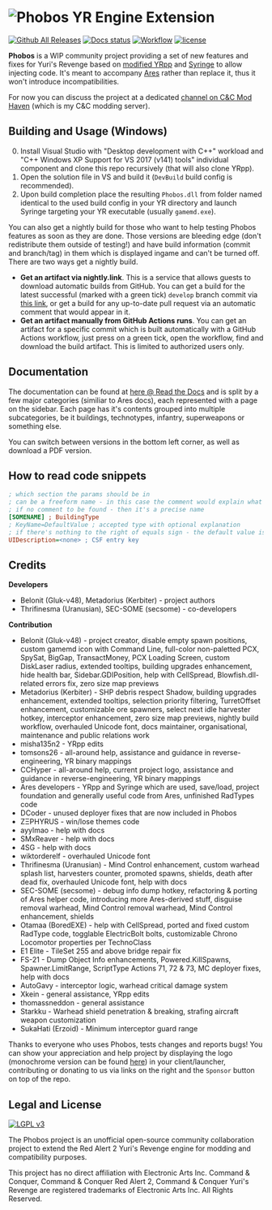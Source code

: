 # ![Phobos YR Engine Extension](logo.png)

[![Github All Releases](https://img.shields.io/github/downloads/Phobos-developers/Phobos/total.svg)](https://github.com/Phobos-developers/Phobos/releases)
[![Docs status](https://readthedocs.org/projects/phobos/badge/?version=latest)](https://phobos.readthedocs.io/en/latest/?badge=latest)
[![Workflow](https://img.shields.io/github/workflow/status/Phobos-developers/Phobos/Nightly%20Build.svg)](https://github.com/Phobos-developers/Phobos/actions)
[![license](https://img.shields.io/github/license/Phobos-developers/Phobos.svg)](https://www.gnu.org/licenses/lgpl-3.0.en.html)

**Phobos** is a WIP community project providing a set of new features and fixes for Yuri's Revenge based on [modified YRpp](https://github.com/Metadorius/YRpp) and [Syringe](https://github.com/Ares-Developers/Syringe) to allow injecting code. It's meant to accompany [Ares](https://github.com/Ares-Developers/Ares) rather than replace it, thus it won't introduce incompatibilities.

For now you can discuss the project at a dedicated [channel on C&C Mod Haven](https://discord.gg/sZeMzz6qVg) (which is my C&C modding server).


Building and Usage (Windows)
----------------------------

0. Install Visual Studio with "Desktop development with C++" workload and "C++ Windows XP Support for VS 2017 (v141) tools" individual component and clone this repo recursively (that will also clone YRpp).
1. Open the solution file in VS and build it (`DevBuild` build config is recommended).
2. Upon build completion place the resulting `Phobos.dll` from folder named identical to the used build config in your YR directory and launch Syringe targeting your YR executable (usually `gamemd.exe`).

You can also get a nightly build for those who want to help testing Phobos features as soon as they are done. Those versions are bleeding edge (don't redistribute them outside of testing!) and have build information (commit and branch/tag) in them which is displayed ingame and can't be turned off. There are two ways get a nightly build.
- **Get an artifact via nightly.link**. This is a service that allows guests to download automatic builds from GitHub. You can get a build for the latest successful (marked with a green tick) `develop` branch commit via [this link](https://nightly.link/Phobos-developers/Phobos/blob/develop/.github/workflows/nightly.yml), or get a build for any up-to-date pull request via an automatic comment that would appear in it. 
- **Get an artifact manually from GitHub Actions runs**. You can get an artifact for a specific commit which is built automatically with a GitHub Actions workflow, just press on a green tick, open the workflow, find and download the build artifact. This is limited to authorized users only.

Documentation
-------------

The documentation can be found at [here @ Read the Docs](https://phobos.readthedocs.io) and is split by a few major categories (similiar to Ares docs), each represented with a page on the sidebar. Each page has it's contents grouped into multiple subcategories, be it buildings, technotypes, infantry, superweapons or something else.

You can switch between versions in the bottom left corner, as well as download a PDF version.

How to read code snippets
-------------------------

```ini
; which section the params should be in
; can be a freeform name - in this case the comment would explain what it is
; if no comment to be found - then it's a precise name
[SOMENAME] ; BuildingType
; KeyName=DefaultValue ; accepted type with optional explanation
; if there's nothing to the right of equals sign - the default value is empty/absent
UIDescription=<none> ; CSF entry key
```

Credits
-------

**Developers**
- Belonit (Gluk-v48), Metadorius (Kerbiter) - project authors
- Thrifinesma (Uranusian), SEC-SOME (secsome) - co-developers

**Contribution**
- Belonit (Gluk-v48) - project creator, disable empty spawn positions, custom gamemd icon with Command Line, full-color non-paletted PCX, SpySat, BigGap, TransactMoney, PCX Loading Screen, custom DiskLaser radius, extended tooltips, building upgrades enhancement, hide health bar, Sidebar.GDIPosition, help with CellSpread, Blowfish.dll-related errors fix, zero size map previews
- Metadorius (Kerbiter) - SHP debris respect Shadow, building upgrades enhancement, extended tooltips, selection priority filtering, TurretOffset enhancement, customizable ore spawners, select next idle harvester hotkey, interceptor enhancement, zero size map previews, nightly build workflow, overhauled Unicode font, docs maintainer, organisational, maintenance and public relations work
- misha135n2 - YRpp edits
- tomsons26 - all-around help, assistance and guidance in reverse-engineering, YR binary mappings
- CCHyper - all-around help, current project logo, assistance and guidance in reverse-engineering, YR binary mappings
- Ares developers - YRpp and Syringe which are used, save/load, project foundation and generally useful code from Ares, unfinished RadTypes code 
- DCoder - unused deployer fixes that are now included in Phobos
- ZΞPHYɌUS - win/lose themes code
- ayylmao - help with docs
- SMxReaver - help with docs
- 4SG - help with docs
- wiktorderelf - overhauled Unicode font
- Thrifinesma (Uranusian) - Mind Control enhancement, custom warhead splash list, harvesters counter, promoted spawns, shields, death after dead fix, overhauled Unicode font, help with docs
- SEC-SOME (secsome) - debug info dump hotkey, refactoring & porting of Ares helper code, introducing more Ares-derived stuff, disguise removal warhead, Mind Control removal warhead, Mind Control enhancement, shields
- Otamaa (BoredEXE) - help with CellSpread, ported and fixed custom RadType code, togglable ElectricBolt bolts, customizable Chrono Locomotor properties per TechnoClass
- E1 Elite - TileSet 255 and above bridge repair fix
- FS-21 - Dump Object Info enhancements, Powered.KillSpawns, Spawner.LimitRange, ScriptType Actions 71, 72 & 73, MC deployer fixes, help with docs
- AutoGavy - interceptor logic, warhead critical damage system
- Xkein - general assistance, YRpp edits
- thomassneddon - general assistance
- Starkku - Warhead shield penetration & breaking, strafing aircraft weapon customization
- SukaHati (Erzoid) - Minimum interceptor guard range

Thanks to everyone who uses Phobos, tests changes and reports bugs! You can show your appreciation and help project by displaying the logo (monochrome version can be found [here](https://github.com/Phobos-developers/Phobos/logo-mono.png)) in your client/launcher, contributing or donating to us via links on the right and the `Sponsor` button on top of the repo.

Legal and License
-----
[![LGPL v3](https://www.gnu.org/graphics/lgplv3-147x51.png)](https://opensource.org/licenses/LGPL-3.0)

The Phobos project is an unofficial open-source community collaboration project to extend the Red Alert 2 Yuri's Revenge engine for modding and compatibility purposes.

This project has no direct affiliation with Electronic Arts Inc. Command & Conquer, Command & Conquer Red Alert 2, Command & Conquer Yuri's Revenge are registered trademarks of Electronic Arts Inc. All Rights Reserved.


